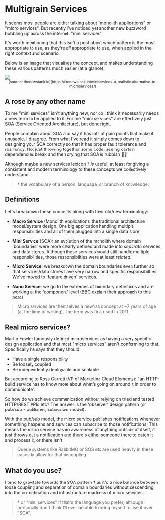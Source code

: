 # Multigrain Services

It seems most people are either talking about "monolith applications" or "micro services". But recently I've noticed yet another new buzzword bubbling up across the internet: "mini services".

It's worth mentioning that this _isn't_ a post about which pattern is the most appropriate to use, as they're _all_ appropriate to use, when applied in the right context and scenario.

Below is an image that visualises the concept, and makes understanding these various patterns much easier (at a glance):

<a href="../../images/multigrain-services.png">
  <img src="../../images/multigrain-services.png">
</a>
<center><small>[source: thenewstack.io](https://thenewstack.io/miniservices-a-realistic-alternative-to-microservices/)</small></center>

## A rose by any other name

To me "mini services" isn't anything new, nor do I think it necessarily needs a new term to be applied to it. For me "mini services" are effectively just [SOA](https://en.wikipedia.org/wiki/Service-oriented_architecture) (Service Oriented Architecture), but done right.

People complain about SOA and say it has lots of pain points that make it unusable. I disagree. From what I've read it simply comes down to designing your SOA correctly so that it has proper fault tolerance and resiliency. Not just throwing together some code, seeing certain dependencies break and then crying that SOA is rubbish 🤦‍♂️

Although maybe a new services lexicon † _is_ useful, at least for giving a consistent and modern terminology to these concepts we collectively understand.

> † the vocabulary of a person, language, or branch of knowledge.

## Definitions

Let's breakdown these concepts along with their old/new terminology:

- **Macro Service** (Monolith Application): the traditional architecture model/system design. One big application handling multiple responsibilities and all of them plugged into a single data store.

- **Mini Service** (SOA): an evolution of the monolith where domain 'boundaries' were more clearly defined and made into _separate_ services and data stores. Although these services would still handle multiple responsibilities, those responsibilties were at least _related_.

- **Micro Service**: we breakdown the domain boundaries even further so that services/data stores have very narrow and specific responsibilties. We've moved to 'feature driven' services.

- **Nano Service**: we go to the extremes of boundary definitions and are working at the 'component' level (BBC explain their approach to this [here](https://medium.com/bbc-design-engineering/powering-bbc-online-with-nanoservices-727840ba015b)).

> Micro services are themselves a new'ish concept at ~7 years of age (at the time of writing). The term was first used in 2011.

## Real micro services?

Martin Fowler famously defined microservices as having a very specific design application and that most "micro services" aren't conforming to that. Specifically he says that they should:

- Have a single responsibility
- Be loosely coupled
- Be independently deployable and scalable

But according to Ross Garrett (VP of Marketing Cloud Elements): "an HTTP-build service has to know more about what’s going on around it in order to communicate".

So how do we achieve communication without relying on tried and tested HTTP/REST APIs etc? The answer is the 'observer' design pattern (or pub/sub - publisher, subscriber model).

With the pub/sub model, the micro service publishes notifications whenever something happens and services can subscribe to those notifications. This means the micro service has no awareness of anything outside of itself, it just throws out a notification and there's either someone there to catch it and process it, or there isn't.

> Queue systems like RabbitMQ or SQS etc are used heavily in these cases to allow for that decoupling.

## What do you use?

I tend to gravitate towards the SOA pattern † as it's a nice balance between loose coupling and separation of domain boundaries without descending into the co-ordination and infrastructure madness of micro services.

> † or "mini services" if that's the language you prefer, although I personally don't think I'll ever be able to bring myself to use it over "SOA".
